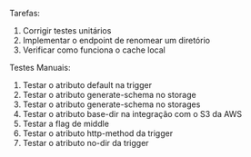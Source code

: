 Tarefas:
1. Corrigir testes unitários
2. Implementar o endpoint de renomear um diretório
3. Verificar como funciona o cache local

Testes Manuais:
1. Testar o atributo default na trigger
2. Testar o atributo generate-schema no storage
3. Testar o atributo generate-schema no storages
4. Testar o atributo base-dir na integração com o S3 da AWS
5. Testar a flag de middle
6. Testar o atributo http-method da trigger
7. Testar o atributo no-dir da trigger


